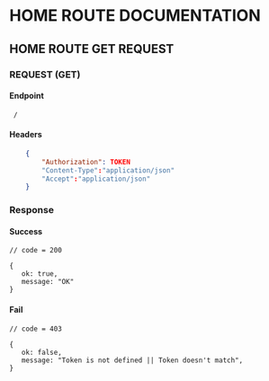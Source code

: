 # HOME ROUTE DOCUMENTATION

## HOME ROUTE GET REQUEST

### REQUEST (GET)

#### Endpoint
 
     /

#### Headers


```json
    {
        "Authorization": TOKEN
        "Content-Type":"application/json"
        "Accept":"application/json"
    }
```

### Response

#### Success

    // code = 200

    {
       ok: true,
       message: "OK"
    }

#### Fail

    // code = 403

    {
       ok: false,
       message: "Token is not defined || Token doesn't match",
    }